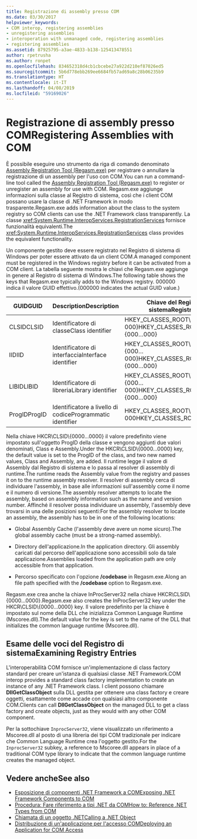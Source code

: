 ```yaml
---
title: Registrazione di assembly presso COM
ms.date: 03/30/2017
helpviewer_keywords:
- COM interop, registering assemblies
- unregistering assemblies
- interoperation with unmanaged code, registering assemblies
- registering assemblies
ms.assetid: 87925795-a3ae-4833-b138-125413478551
author: rpetrusha
ms.author: ronpet
ms.openlocfilehash: 834652318d4cb1cbcebe27a922d210ef87026ed5
ms.sourcegitcommit: 5b6d778ebb269ee6684fb57ad69a8c28b06235b9
ms.translationtype: HT
ms.contentlocale: it-IT
ms.lasthandoff: 04/08/2019
ms.locfileid: "59169026"
---
```

# <a name="registering-assemblies-with-com"></a><span data-ttu-id="6eae7-102">Registrazione di assembly presso COM</span><span class="sxs-lookup"><span data-stu-id="6eae7-102">Registering Assemblies with COM</span></span>
<span data-ttu-id="6eae7-103">È possibile eseguire uno strumento da riga di comando denominato [Assembly Registration Tool (Regasm.exe)](../tools/regasm-exe-assembly-registration-tool.md) per registrare o annullare la registrazione di un assembly per l'uso con COM.</span><span class="sxs-lookup"><span data-stu-id="6eae7-103">You can run a command-line tool called the [Assembly Registration Tool (Regasm.exe)](../tools/regasm-exe-assembly-registration-tool.md) to register or unregister an assembly for use with COM.</span></span> <span data-ttu-id="6eae7-104">Regasm.exe aggiunge informazioni sulla classe al Registro di sistema, così che i client COM possano usare la classe di .NET Framework in modo trasparente.</span><span class="sxs-lookup"><span data-stu-id="6eae7-104">Regasm.exe adds information about the class to the system registry so COM clients can use the .NET Framework class transparently.</span></span> <span data-ttu-id="6eae7-105">La classe <xref:System.Runtime.InteropServices.RegistrationServices> fornisce funzionalità equivalenti.</span><span class="sxs-lookup"><span data-stu-id="6eae7-105">The <xref:System.Runtime.InteropServices.RegistrationServices> class provides the equivalent functionality.</span></span>  
  
 <span data-ttu-id="6eae7-106">Un componente gestito deve essere registrato nel Registro di sistema di Windows per poter essere attivato da un client COM.</span><span class="sxs-lookup"><span data-stu-id="6eae7-106">A managed component must be registered in the Windows registry before it can be activated from a COM client.</span></span> <span data-ttu-id="6eae7-107">La tabella seguente mostra le chiavi che Regasm.exe aggiunge in genere al Registro di sistema di Windows.</span><span class="sxs-lookup"><span data-stu-id="6eae7-107">The following table shows the keys that Regasm.exe typically adds to the Windows registry.</span></span> <span data-ttu-id="6eae7-108">000000 indica il valore GUID effettivo.</span><span class="sxs-lookup"><span data-stu-id="6eae7-108">(000000 indicates the actual GUID value.)</span></span>  
  
|<span data-ttu-id="6eae7-109">GUID</span><span class="sxs-lookup"><span data-stu-id="6eae7-109">GUID</span></span>|<span data-ttu-id="6eae7-110">Description</span><span class="sxs-lookup"><span data-stu-id="6eae7-110">Description</span></span>|<span data-ttu-id="6eae7-111">Chiave del Registro di sistema</span><span class="sxs-lookup"><span data-stu-id="6eae7-111">Registry key</span></span>|  
|----------|-----------------|------------------|  
|<span data-ttu-id="6eae7-112">CLSID</span><span class="sxs-lookup"><span data-stu-id="6eae7-112">CLSID</span></span>|<span data-ttu-id="6eae7-113">Identificatore di classe</span><span class="sxs-lookup"><span data-stu-id="6eae7-113">Class identifier</span></span>|<span data-ttu-id="6eae7-114">HKEY_CLASSES_ROOT\CLSID\\{000…000}</span><span class="sxs-lookup"><span data-stu-id="6eae7-114">HKEY_CLASSES_ROOT\CLSID\\{000…000}</span></span>|  
|<span data-ttu-id="6eae7-115">IID</span><span class="sxs-lookup"><span data-stu-id="6eae7-115">IID</span></span>|<span data-ttu-id="6eae7-116">Identificatore di interfaccia</span><span class="sxs-lookup"><span data-stu-id="6eae7-116">Interface identifier</span></span>|<span data-ttu-id="6eae7-117">HKEY_CLASSES_ROOT\Interface\\{000…000}</span><span class="sxs-lookup"><span data-stu-id="6eae7-117">HKEY_CLASSES_ROOT\Interface\\{000…000}</span></span>|  
|<span data-ttu-id="6eae7-118">LIBID</span><span class="sxs-lookup"><span data-stu-id="6eae7-118">LIBID</span></span>|<span data-ttu-id="6eae7-119">Identificatore di libreria</span><span class="sxs-lookup"><span data-stu-id="6eae7-119">Library identifier</span></span>|<span data-ttu-id="6eae7-120">HKEY_CLASSES_ROOT\TypeLib\\{000…000}</span><span class="sxs-lookup"><span data-stu-id="6eae7-120">HKEY_CLASSES_ROOT\TypeLib\\{000…000}</span></span>|  
|<span data-ttu-id="6eae7-121">ProgID</span><span class="sxs-lookup"><span data-stu-id="6eae7-121">ProgID</span></span>|<span data-ttu-id="6eae7-122">Identificatore a livello di codice</span><span class="sxs-lookup"><span data-stu-id="6eae7-122">Programmatic identifier</span></span>|<span data-ttu-id="6eae7-123">HKEY_CLASSES_ROOT\000…000</span><span class="sxs-lookup"><span data-stu-id="6eae7-123">HKEY_CLASSES_ROOT\000…000</span></span>|  
  
 <span data-ttu-id="6eae7-124">Nella chiave HKCR\CLSID\\{0000…0000} il valore predefinito viene impostato sull'oggetto ProgID della classe e vengono aggiunti due valori denominati, Class e Assembly.</span><span class="sxs-lookup"><span data-stu-id="6eae7-124">Under the HKCR\CLSID\\{0000…0000} key, the default value is set to the ProgID of the class, and two new named values, Class and Assembly, are added.</span></span> <span data-ttu-id="6eae7-125">Il runtime legge il valore di Assembly dal Registro di sistema e lo passa al resolver di assembly di runtime.</span><span class="sxs-lookup"><span data-stu-id="6eae7-125">The runtime reads the Assembly value from the registry and passes it on to the runtime assembly resolver.</span></span> <span data-ttu-id="6eae7-126">Il resolver di assembly cerca di individuare l'assembly, in base alle informazioni sull'assembly come il nome e il numero di versione.</span><span class="sxs-lookup"><span data-stu-id="6eae7-126">The assembly resolver attempts to locate the assembly, based on assembly information such as the name and version number.</span></span> <span data-ttu-id="6eae7-127">Affinché il resolver possa individuare un assembly, l'assembly deve trovarsi in una delle posizioni seguenti:</span><span class="sxs-lookup"><span data-stu-id="6eae7-127">For the assembly resolver to locate an assembly, the assembly has to be in one of the following locations:</span></span>  
  
-   <span data-ttu-id="6eae7-128">Global Assembly Cache (l'assembly deve avere un nome sicuro).</span><span class="sxs-lookup"><span data-stu-id="6eae7-128">The global assembly cache (must be a strong-named assembly).</span></span>  
  
-   <span data-ttu-id="6eae7-129">Directory dell'applicazione.</span><span class="sxs-lookup"><span data-stu-id="6eae7-129">In the application directory.</span></span> <span data-ttu-id="6eae7-130">Gli assembly caricati dal percorso dell'applicazione sono accessibili solo da tale applicazione.</span><span class="sxs-lookup"><span data-stu-id="6eae7-130">Assemblies loaded from the application path are only accessible from that application.</span></span>  
  
-   <span data-ttu-id="6eae7-131">Percorso specificato con l'opzione **/codebase** in Regasm.exe.</span><span class="sxs-lookup"><span data-stu-id="6eae7-131">Along an file path specified with the **/codebase** option to Regasm.exe.</span></span>  
  
 <span data-ttu-id="6eae7-132">Regasm.exe crea anche la chiave InProcServer32 nella chiave HKCR\CLSID\\{0000…0000}.</span><span class="sxs-lookup"><span data-stu-id="6eae7-132">Regasm.exe also creates the InProcServer32 key under the HKCR\CLSID\\{0000…0000} key.</span></span> <span data-ttu-id="6eae7-133">Il valore predefinito per la chiave è impostato sul nome della DLL che inizializza Common Language Runtime (Mscoree.dll).</span><span class="sxs-lookup"><span data-stu-id="6eae7-133">The default value for the key is set to the name of the DLL that initializes the common language runtime (Mscoree.dll).</span></span>  
  
## <a name="examining-registry-entries"></a><span data-ttu-id="6eae7-134">Esame delle voci del Registro di sistema</span><span class="sxs-lookup"><span data-stu-id="6eae7-134">Examining Registry Entries</span></span>  
 <span data-ttu-id="6eae7-135">L'interoperabilità COM fornisce un'implementazione di class factory standard per creare un'istanza di qualsiasi classe .NET Framework.</span><span class="sxs-lookup"><span data-stu-id="6eae7-135">COM interop provides a standard class factory implementation to create an instance of any .NET Framework class.</span></span> <span data-ttu-id="6eae7-136">I client possono chiamare **DllGetClassObject** sulla DLL gestita per ottenere una class factory e creare oggetti, esattamente come accade con qualsiasi altro componente COM.</span><span class="sxs-lookup"><span data-stu-id="6eae7-136">Clients can call **DllGetClassObject** on the managed DLL to get a class factory and create objects, just as they would with any other COM component.</span></span>  
  
 <span data-ttu-id="6eae7-137">Per la sottochiave `InprocServer32`, viene visualizzato un riferimento a Mscoree.dll al posto di una libreria dei tipi COM tradizionale per indicare che Common Language Runtime crea l'oggetto gestito.</span><span class="sxs-lookup"><span data-stu-id="6eae7-137">For the `InprocServer32` subkey, a reference to Mscoree.dll appears in place of a traditional COM type library to indicate that the common language runtime creates the managed object.</span></span>  
  
## <a name="see-also"></a><span data-ttu-id="6eae7-138">Vedere anche</span><span class="sxs-lookup"><span data-stu-id="6eae7-138">See also</span></span>

- [<span data-ttu-id="6eae7-139">Esposizione di componenti .NET Framework a COM</span><span class="sxs-lookup"><span data-stu-id="6eae7-139">Exposing .NET Framework Components to COM</span></span>](exposing-dotnet-components-to-com.md)
- [<span data-ttu-id="6eae7-140">Procedura: Fare riferimento a tipi .NET da COM</span><span class="sxs-lookup"><span data-stu-id="6eae7-140">How to: Reference .NET Types from COM</span></span>](how-to-reference-net-types-from-com.md)
- [<span data-ttu-id="6eae7-141">Chiamata di un oggetto .NET</span><span class="sxs-lookup"><span data-stu-id="6eae7-141">Calling a .NET Object</span></span>](https://docs.microsoft.com/previous-versions/dotnet/netframework-4.0/8hw8h46b(v=vs.100))
- [<span data-ttu-id="6eae7-142">Distribuzione di un'applicazione per l'accesso COM</span><span class="sxs-lookup"><span data-stu-id="6eae7-142">Deploying an Application for COM Access</span></span>](https://docs.microsoft.com/previous-versions/dotnet/netframework-4.0/c2850st8(v=vs.100))
